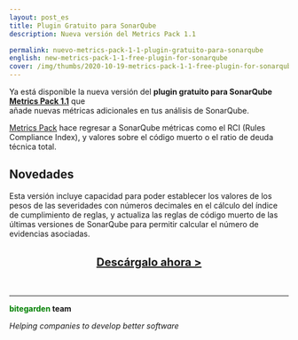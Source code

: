 ```yaml
---
layout: post_es
title: Plugin Gratuito para SonarQube
description: Nueva versión del Metrics Pack 1.1

permalink: nuevo-metrics-pack-1-1-plugin-gratuito-para-sonarqube
english: new-metrics-pack-1-1-free-plugin-for-sonarqube
cover: /img/thumbs/2020-10-19-metrics-pack-1-1-free-plugin-for-sonarqube-thumb.jpg
---
```


Ya está disponible la nueva versión del **plugin gratuito para SonarQube** [**Metrics Pack 1.1**](/es/sonarqube-metrics-pack) que  
añade nuevas métricas adicionales en tus análisis de SonarQube.

[Metrics Pack](/es/sonarqube-metrics-pack) hace regresar a SonarQube métricas como el RCI (Rules Compliance Index), y valores sobre el código muerto o el ratio de deuda técnica total.

## Novedades

Esta versión incluye capacidad para poder establecer los valores de los pesos de las severidades con números decimales en el cálculo del índice de cumplimiento de reglas,
y actualiza las reglas de código muerto de las últimas versiones de SonarQube para permitir calcular el número de evidencias asociadas.
<br>
<br>
<center><a href="/es/sonarqube-metrics-pack" class="btn btn-primary btn-call-to-action fancybox" style="font-weight:bold;font-size:20px">Descárgalo ahora ></a></center>
<br>

<br>

---
**<span style="color: green">bitegarden</span> team**

_Helping companies to develop better software_
